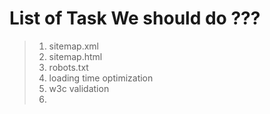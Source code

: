 # List of Task We should do ???
> 1. sitemap.xml
> 2. sitemap.html
> 3. robots.txt
> 4. loading time optimization
> 5. w3c validation
> 6. 
